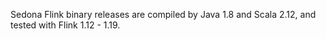 Sedona Flink binary releases are compiled by Java 1.8 and Scala 2.12, and tested with Flink 1.12 - 1.19.
